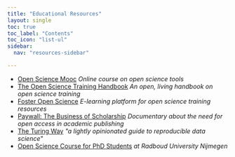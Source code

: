 ```yaml
---
title: "Educational Resources"
layout: single
toc: true
toc_label: "Contents"
toc_icon: "list-ul"
sidebar:
  nav: "resources-sidebar"

---
```


* [Open Science Mooc](https://opensciencemooc.eu/) _Online course on open science tools_  
* [The Open Science Training Handbook](https://open-science-training-handbook.gitbook.io/book/) _An open, living handbook on open science training_  
* [Foster Open Science](https://www.fosteropenscience.eu/) _E-learning platform for open science training resources_  
* [Paywall: The Business of Scholarship](https://paywallthemovie.com/screenings) _Documentary about the need for open access in academic publishing_   
* [The Turing Way](https://the-turing-way.netlify.com/introduction/introduction) _"a lightly opinionated guide to reproducible data science"_
* [Open Science Course for PhD Students](https://www.ru.nl/phd/courses/courses/vm-eng/virtuele-map/open-science-for-phd-candidates/) _at Radboud University Nijmegen_
